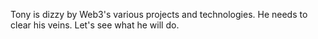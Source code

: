 Tony is dizzy by Web3's various projects and technologies. He needs to clear his veins. Let's see what he will do.
